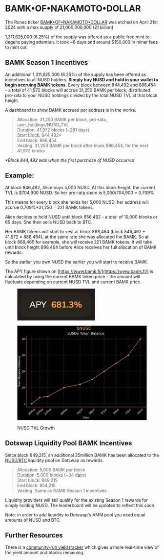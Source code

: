 # BAMK•OF•NAKAMOTO•DOLLAR

The Runes ticker [BAMK•OF•NAKAMOTO•DOLLAR](https://magiceden.io/runes/BAMK%E2%80%A2OF%E2%80%A2NAKAMOTO%E2%80%A2DOLLAR) was etched on April 21st 2024 with a max supply of 21,000,000,000 (21 billion)

1,311,625,000 (6.25%) of the supply was offered as a public free mint to degens paying attention. It took \~6 days and around $150,000 in miner fees to mint out.&#x20;

## BAMK Season 1 Incentives

An additional 1,311,625,000 (6.25%) of the supply has been offered as incentives to all NUSD holders. **Simply buy NUSD and hold in your wallet to begin accruing BAMK tokens.** Every block between 844,492 and 886,454 - a total of 41,972 blocks will accrue 31,250 BAMK per block, distributed pro-rata to your NUSD holdings divided by the total NUSD TVL at that block height.

A dashboard to show BAMK accrued per address is in the works.

> Allocation: 31,250 BAMK per block, pro-rata, user\_holdings/NUSD\_TVL \
> Duration: 41,972 blocks (\~291 days) \
> Start block: 844,492\* \
> End block: 886,454 \
> Vesting: 31,250 BAMK per block after block 886,454, for the next 41,972 blocks

_\*Block 844,492 was when the first purchase of NUSD occurred_

## Example:

At block 846,492, Alice buys 5,000 NUSD. At this block height, the current TVL is $704,900 NUSD. So her pro-rata share is 5,000/704,900 = 0.709%

This means for every block she holds her 5,000 NUSD, her address will accrue 0.709%\*31,250 = 221 BAMK tokens.

Alice decides to hold NUSD until block 856,492 - a total of 10,000 blocks or 69 days. She then sells NUSD back to BTC.&#x20;

Her BAMK tokens will start to vest at block 888,464 (block 846,492 + 41,972 = 888,464), at the same rate she was allocated the BAMK. So at block 888,465 for example, she will receive 221 BAMK tokens. It will take until block height 898,464 before Alice receives her full allocation of BAMK rewards.

So the earlier you own NUSD the earlier you will start to receive BAMK.

The APY figure shown on [https://www.bamk.fi/](https://www.bamk.fi/) is calculated by using the current BAMK token price - the amount will fluctuate depending on current NUSD TVL and current BAMK price.

<figure><img src=".gitbook/assets/Screenshot 2024-06-03 at 10.54.45.png" alt=""><figcaption></figcaption></figure>

<figure><img src=".gitbook/assets/image.png" alt=""><figcaption><p>NUSD TVL Growth</p></figcaption></figure>

## Dotswap Liquidity Pool BAMK Incentives

Since block 849,215, an additional 25million BAMK has been allocated to the [NUSD/BTC](https://www.dotswap.app/swap#R\_BTC\_NUSD%E2%80%A2NUSD%E2%80%A2NUSD%E2%80%A2NUSD) liquidity pool on Dotswap as rewards.

> Allocation: 5,000 BAMK per block \
> Duration: 5,000 blocks (\~34 days) \
> Start block: 849,215 \
> End block: 854,215 \
> Vesting: Same as BAMK Season 1 Incentives

Liquidity providers will still qualify for the existing Season 1 rewards for simply holding NUSD. The leaderboard will be updated to reflect this soon.

Note: in order to add liquidity to Dotswap's AMM pool you need equal amounts of NUSD and BTC.&#x20;

## Further Resources

There is a [community-run yield tracker](https://nusd-data.vercel.app/) which gives a more real-time view of the yield amount and blocks remaining.
